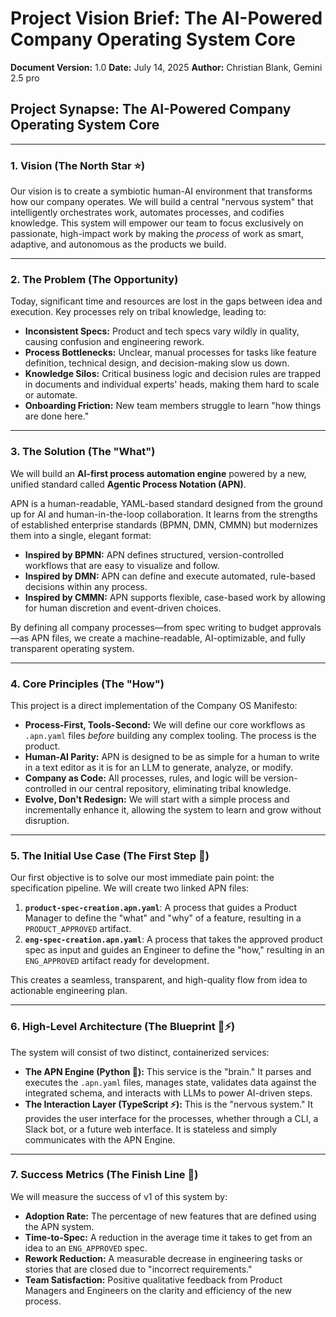 # **Project Vision Brief: The AI-Powered Company Operating System Core**

**Document Version:** 1.0
**Date:** July 14, 2025
**Author:** Christian Blank, Gemini 2.5 pro

## **Project Synapse: The AI-Powered Company Operating System Core**

---

### **1. Vision (The North Star ⭐)**

Our vision is to create a symbiotic human-AI environment that transforms how our company operates. We will build a central "nervous system" that intelligently orchestrates work, automates processes, and codifies knowledge. This system will empower our team to focus exclusively on passionate, high-impact work by making the *process* of work as smart, adaptive, and autonomous as the products we build.

---

### **2. The Problem (The Opportunity)**

Today, significant time and resources are lost in the gaps between idea and execution. Key processes rely on tribal knowledge, leading to:

* **Inconsistent Specs:** Product and tech specs vary wildly in quality, causing confusion and engineering rework.
* **Process Bottlenecks:** Unclear, manual processes for tasks like feature definition, technical design, and decision-making slow us down.
* **Knowledge Silos:** Critical business logic and decision rules are trapped in documents and individual experts' heads, making them hard to scale or automate.
* **Onboarding Friction:** New team members struggle to learn "how things are done here."

---

### **3. The Solution (The "What")**

We will build an **AI-first process automation engine** powered by a new, unified standard called **Agentic Process Notation (APN)**.

APN is a human-readable, YAML-based standard designed from the ground up for AI and human-in-the-loop collaboration. It learns from the strengths of established enterprise standards (BPMN, DMN, CMMN) but modernizes them into a single, elegant format:

* **Inspired by BPMN:** APN defines structured, version-controlled workflows that are easy to visualize and follow.
* **Inspired by DMN:** APN can define and execute automated, rule-based decisions within any process.
* **Inspired by CMMN:** APN supports flexible, case-based work by allowing for human discretion and event-driven choices.

By defining all company processes—from spec writing to budget approvals—as APN files, we create a machine-readable, AI-optimizable, and fully transparent operating system.

---

### **4. Core Principles (The "How")**

This project is a direct implementation of the Company OS Manifesto:

* **Process-First, Tools-Second:** We will define our core workflows as `.apn.yaml` files *before* building any complex tooling. The process is the product.
* **Human-AI Parity:** APN is designed to be as simple for a human to write in a text editor as it is for an LLM to generate, analyze, or modify.
* **Company as Code:** All processes, rules, and logic will be version-controlled in our central repository, eliminating tribal knowledge.
* **Evolve, Don't Redesign:** We will start with a simple process and incrementally enhance it, allowing the system to learn and grow without disruption.

---

### **5. The Initial Use Case (The First Step 👟)**

Our first objective is to solve our most immediate pain point: the specification pipeline. We will create two linked APN files:

1.  **`product-spec-creation.apn.yaml`**: A process that guides a Product Manager to define the "what" and "why" of a feature, resulting in a `PRODUCT_APPROVED` artifact.
2.  **`eng-spec-creation.apn.yaml`**: A process that takes the approved product spec as input and guides an Engineer to define the "how," resulting in an `ENG_APPROVED` artifact ready for development.

This creates a seamless, transparent, and high-quality flow from idea to actionable engineering plan.

---

### **6. High-Level Architecture (The Blueprint 🧠⚡)**

The system will consist of two distinct, containerized services:

* **The APN Engine (Python 🧠):** This service is the "brain." It parses and executes the `.apn.yaml` files, manages state, validates data against the integrated schema, and interacts with LLMs to power AI-driven steps.
* **The Interaction Layer (TypeScript ⚡):** This is the "nervous system." It provides the user interface for the processes, whether through a CLI, a Slack bot, or a future web interface. It is stateless and simply communicates with the APN Engine.

---

### **7. Success Metrics (The Finish Line 🏁)**

We will measure the success of v1 of this system by:

* **Adoption Rate:** The percentage of new features that are defined using the APN system.
* **Time-to-Spec:** A reduction in the average time it takes to get from an idea to an `ENG_APPROVED` spec.
* **Rework Reduction:** A measurable decrease in engineering tasks or stories that are closed due to "incorrect requirements."
* **Team Satisfaction:** Positive qualitative feedback from Product Managers and Engineers on the clarity and efficiency of the new process.
